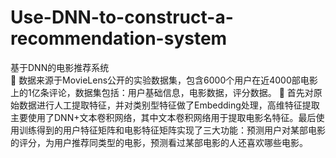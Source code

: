 # Use-DNN-to-construct-a-recommendation-system
基于DNN的电影推荐系统                                                              
	数据来源于MovieLens公开的实验数据集，包含6000个用户在近4000部电影上的1亿条评论，数据集包括：用户基础信息，电影数据，评分数据。
	首先对原始数据进行人工提取特征，并对类别型特征做了Embedding处理，高维特征提取主要使用了DNN+文本卷积网络，其中文本卷积网络用于提取电影名特征。最后使用训练得到的用户特征矩阵和电影特征矩阵实现了三大功能：预测用户对某部电影的评分，为用户推荐同类型的电影，预测看过某部电影的人还喜欢哪些电影。

